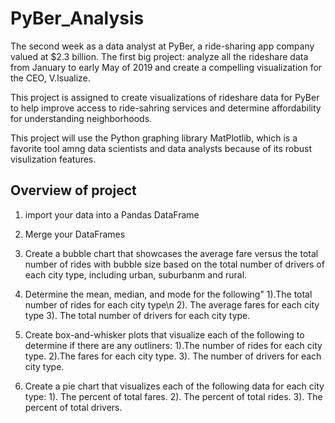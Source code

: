 # PyBer_Analysis
The second week as a data analyst at PyBer, a ride-sharing app company valued at $2.3 billion. The first big project: analyze all the rideshare data from January to early May of  2019 and create a compelling visualization for the CEO, V.Isualize.

This project is assigned to create visualizations of rideshare data for PyBer to help improve access to ride-sahring services and determine affordability for understanding neighborhoods. 

This project will use the Python graphing library MatPlotlib, which is a favorite tool amng data scientists and data analysts because of its robust visulization features. 

## Overview of project
1. import your data into a Pandas DataFrame
2. Merge your DataFrames
3. Create a bubble chart that showcases the average fare versus the total number of rides with bubble size based on the total number of drivers of each city type, including urban, suburbanm and rural.
4. Determine the mean, median, and mode for the following"
  1).The total number of rides for each city type\n
  2). The average fares for each city type
  3). The total number of drivers for each city type. 
  
5. Create box-and-whisker plots that visualize each of the following to determine if there are any outliners:
  1).The number of rides for each city type.
  2).The fares for each city type.
  3). The number of drivers for each city type.

6. Create a pie chart that visualizes each of the following data for each city type:
  1). The percent of total fares.
  2). The percent of total rides.
  3). The percent of total drivers. 
